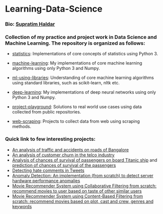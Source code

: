 # Learning-Data-Science
### Bio: [Supratim Haldar](http://supratimh.github.io)
### Collection of my practice and project work in Data Science and Machine Learning. The repository is organized as follows:

* [statistics](https://github.com/SupratimH/learning-data-science/tree/master/statistics): Implementations of core concepts of statistics using Python 3.

* [machine-learning](https://github.com/SupratimH/learning-data-science/tree/master/machine-learning): My implementations of core machine learning algorithms using only Python 3 and Numpy.
  
* [ml-using-libraries](https://github.com/SupratimH/learning-data-science/tree/master/ml-using-libraries): Understanding of core machine learning algorithms using standard libraries, such as scikit-learn, nltk etc.

* [deep-learning](https://github.com/SupratimH/learning-data-science/tree/master/deep-learning): My implementations of deep neural networks using only Python 3 and Numpy.

* [project-playground](https://github.com/SupratimH/learning-data-science/tree/master/project-playground): Solutions to real world use cases using data collected from public repositories.

* [web-scraping](https://github.com/SupratimH/learning-data-science/tree/master/web-scraping): Projects to collect data from web using scraping methods.

### Quick link to few interesting projects:

* [An analysis of traffic and accidents on roads of Bangalore](https://github.com/SupratimH/learning-data-science/blob/master/project-playground/bangalore-road-accident-eda.ipynb)
* [An analysis of customer churn in the telco industry](https://github.com/SupratimH/learning-data-science/blob/master/project-playground/telco-customer-churn-basic-eda.ipynb)
* [Analysis of chances of survival of passengers on board Titanic ship](https://github.com/SupratimH/learning-data-science/blob/master/project-playground/titanic-disaster-and-survival-eda-and-prediction.ipynb) and [prediction of chances of survival of the passengers](https://github.com/SupratimH/learning-data-science/blob/master/project-playground/titanic-disaster-and-survival-models.ipynb)
* [Detecting hate comments in Tweets](https://github.com/SupratimH/learning-data-science/blob/master/ml-using-libraries/twitter-sentiment-analysis-classification-1.ipynb)
* [Anomaly Detection: An implementation (from scratch) to detect server hardware performance anomalies](https://github.com/SupratimH/learning-data-science/blob/master/machine-learning/anomaly-detection.ipynb)
* [Movie Recommender System using Collaborative Filtering from scratch: recommend movies to user based on taste of other similar users](https://github.com/SupratimH/learning-data-science/blob/master/machine-learning/collaborative-filtering.ipynb)
* [Movie Recommender System using Content-Based Filtering from scratch: recommend movies based on plot, cast and crew, genres and keywords](https://github.com/SupratimH/learning-data-science/blob/master/machine-learning/collaborative-filtering.ipynb)
